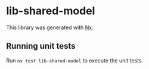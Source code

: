 # lib-shared-model

This library was generated with [Nx](https://nx.dev).

## Running unit tests

Run `nx test lib-shared-model` to execute the unit tests.
